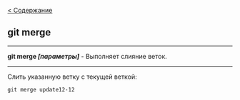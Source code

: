 [< Содержание](./readme.md)

## git merge
---

**git merge *[параметры]*** - Выполняет слияние веток.

---
Слить указанную ветку с текущей веткой:

    git merge update12-12